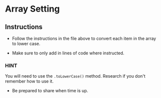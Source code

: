 # Array Setting

## Instructions

- Follow the instructions in the file above to convert each item in the array to lower case.

- Make sure to only add in lines of code where instructed.

### HINT

You will need to use the `.toLowerCase()` method. Research if you don't remember how to use it.

- Be prepared to share when time is up.
